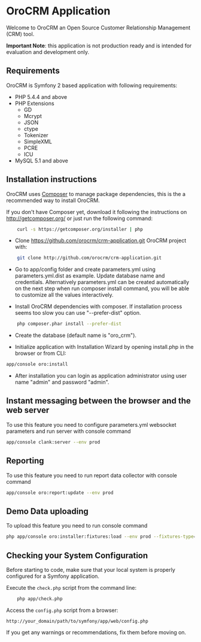 # OroCRM Application

Welcome to OroCRM an Open Source Customer Relationship Management (CRM) tool.

**Important Note**: this application is not production ready and is intended for evaluation and development only.

## Requirements

OroCRM is Symfony 2 based application with following requirements:

* PHP 5.4.4 and above
* PHP Extensions
    * GD
    * Mcrypt
    * JSON
    * ctype
    * Tokenizer
    * SimpleXML
    * PCRE
    * ICU
* MySQL 5.1 and above

## Installation instructions

OroCRM uses [Composer][1] to manage package dependencies, this is the a recommended way to install OroCRM.

If you don't have Composer yet, download it following the instructions on http://getcomposer.org/
or just run the following command:

```bash
    curl -s https://getcomposer.org/installer | php
```

- Clone https://github.com/orocrm/crm-application.git OroCRM project with:

```bash
    git clone http://github.com/orocrm/crm-application.git
```

- Go to app/config folder and create parameters.yml using parameters.yml.dist as example. Update database name and credentials.
  Alternatively parameters.yml can be created automatically on the next step when run composer install command,
  you will be able to customize all the values interactively.

- Install OroCRM dependencies with composer. If installation process seems too slow you can use "--prefer-dist" option.

```bash
    php composer.phar install --prefer-dist
```

- Create the database (default name is "oro_crm").

- Initialize application with Installation Wizard by opening install.php in the browser or from CLI:

```bash  
app/console oro:install
```

- After installation you can login as application administrator using user name "admin" and password "admin".

Instant messaging between the browser and the web server
--------------------------------------------------------
To use this feature you need to configure parameters.yml websocket parameters and run server with console command

```bash
app/console clank:server --env prod
```

Reporting
---------
To use this feature you need to run report data collector with console command

```bash
app/console oro:report:update --env prod
```

Demo Data uploading
---------
To upload this feature you need to run console command

 ```bash
php app/console oro:installer:fixtures:load --env prod --fixtures-type=demo
```

Checking your System Configuration
-------------------------------------

Before starting to code, make sure that your local system is properly
configured for a Symfony application.

Execute the `check.php` script from the command line:

```bash
    php app/check.php
```

Access the `config.php` script from a browser:

    http://your_domain/path/to/symfony/app/web/config.php

If you get any warnings or recommendations, fix them before moving on.


[1]:  http://symfony.com/doc/2.3/book/installation.html
[2]:  http://getcomposer.org/

